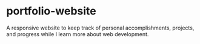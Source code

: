 # portfolio-website
A responsive website to keep track of personal accomplishments, projects, and progress while I learn more about web development.
